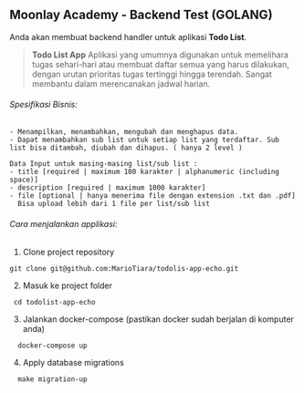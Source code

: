 
## Moonlay Academy - Backend Test (GOLANG)

Anda akan membuat backend handler untuk aplikasi **Todo List**.
>**Todo List App**
Aplikasi yang umumnya digunakan untuk memelihara tugas sehari-hari atau membuat daftar semua yang harus dilakukan, dengan urutan prioritas tugas tertinggi hingga terendah. Sangat membantu dalam merencanakan jadwal harian.

###### Spesifikasi Bisnis:
```
- Menampilkan, menambahkan, mengubah dan menghapus data.
- Dapat menambahkan sub list untuk setiap list yang terdaftar. Sub list bisa ditambah, diubah dan dihapus. ( hanya 2 level )

Data Input untuk masing-masing list/sub list :
- title [required | maximum 100 karakter | alphanumeric (including space)]
- description [required | maximum 1000 karakter]
- file [optional | hanya menerima file dengan extension .txt dan .pdf]
  Bisa upload lebih dari 1 file per list/sub list
```

###### Cara menjalankan applikasi:

1. Clone project repository
```
git clone git@github.com:MarioTiara/todolis-app-echo.git
```
2. Masuk ke project folder
```
 cd todolist-app-echo
```
3. Jalankan docker-compose (pastikan docker sudah berjalan di komputer anda)
```
  docker-compose up
```
4. Apply database migrations
```
  make migration-up
``` 
